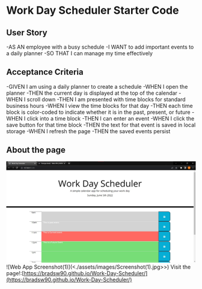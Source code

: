 # Work Day Scheduler Starter Code

## User Story

-AS AN employee with a busy schedule
-I WANT to add important events to a daily planner
-SO THAT I can manage my time effectively

## Acceptance Criteria

-GIVEN I am using a daily planner to create a schedule
-WHEN I open the planner
-THEN the current day is displayed at the top of the calendar
-WHEN I scroll down
-THEN I am presented with time blocks for standard business hours
-WHEN I view the time blocks for that day
-THEN each time block is color-coded to indicate whether it is in the past, present, or future
-WHEN I click into a time block
-THEN I can enter an event
-WHEN I click the save button for that time block
-THEN the text for that event is saved in local storage
-WHEN I refresh the page
-THEN the saved events persist

## About the page

![Web App Screenshot](./assets/images/Screenshot.jpg)
![Web App Screenshot(1)](<./assets/images/Screenshot(1).jpg>>)
Visit the page!:[https://bradsw90.github.io/Work-Day-Scheduler/](https://bradsw90.github.io/Work-Day-Scheduler/)
